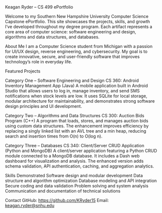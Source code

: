 Keagan Ryder – CS 499 ePortfolio

Welcome to my Southern New Hampshire University Computer Science Capstone ePortfolio. This site showcases the projects, skills, and growth I’ve developed throughout my degree program. Each artifact represents a core area of computer science: software engineering and design, algorithms and data structures, and databases.

About Me
I am a Computer Science student from Michigan with a passion for UI/UX design, reverse engineering, and cybersecurity. My goal is to create innovative, secure, and user-friendly software that improves technology’s role in everyday life.

Featured Projects

Category One – Software Engineering and Design
CS 360: Android Inventory Management App (Java)
A mobile application built in Android Studio that allows users to log in, manage inventory, and send SMS notifications when stock levels are low. It uses SQLite for local storage, modular architecture for maintainability, and demonstrates strong software design principles and UI development.

Category Two – Algorithms and Data Structures
CS 300: Auction Bids Program (C++)
A program that loads, stores, and manages auction bids using custom data structures. The enhancement improves efficiency by replacing a singly linked list with an AVL tree and a min heap, reducing search and insertion times from O(n) to O(log n).

Category Three – Databases
CS 340: Client/Server CRUD Application (Python and MongoDB)
A client/server application featuring a Python CRUD module connected to a MongoDB database. It includes a Dash web dashboard for visualization and analysis. The enhanced version adds schema validation, API authentication, caching, and aggregation analytics.

Skills Demonstrated
Software design and modular development
Data structure and algorithm optimization
Database modeling and API integration
Secure coding and data validation
Problem solving and system analysis
Communication and documentation of technical solutions

Contact
GitHub: https://github.com/KRyder15
Email: keagan.ryder@snhu.edu
